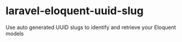 # laravel-eloquent-uuid-slug
Use auto generated UUID slugs to identify and retrieve your Eloquent models
